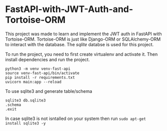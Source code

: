 # FastAPI-with-JWT-Auth-and-Tortoise-ORM

This project was made to learn and implement the JWT auth in FastAPI with Tortoise-ORM.
Tortoise-ORM is just like Django-ORM or SQLAlchemy-ORM to interact with the database.
The _sqlite_ databse is used for this project.

To run the project, you need to first create virtualenv and activate it. Then install dependencies and run the project.
```
python3 -m venv venv-fast-api
source venv-fast-api/bin/activate
pip install -r requirements.txt
uvicorn main:app --reload
```

To use sqlite3 and generate table/schema
```
sqlite3 db.sqlite3
.schema
.exit
```

In case sqlite3 is not isntalled on your system then run `sudo apt-get install sqlite3 -y`
